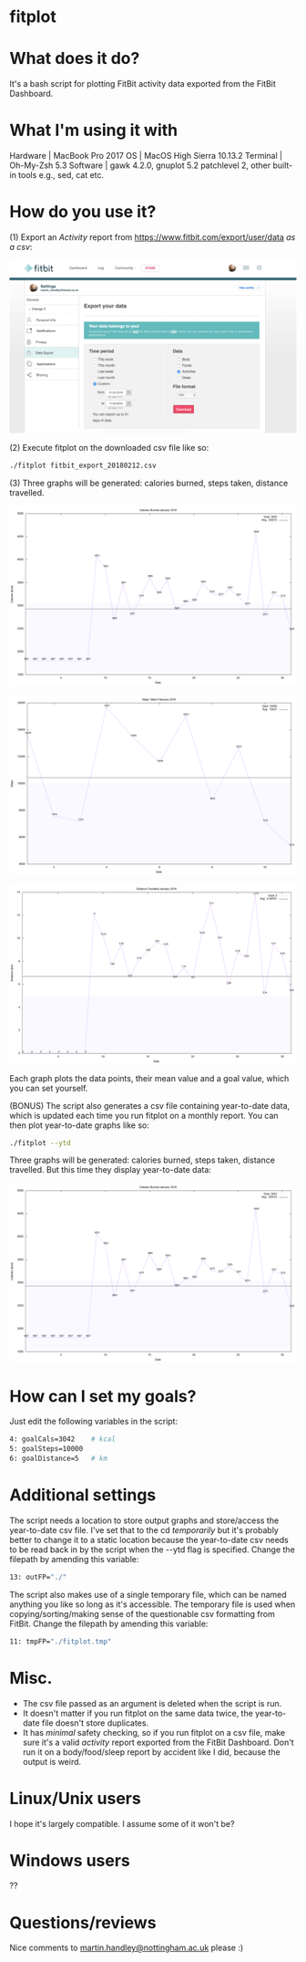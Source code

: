 
# fitplot

# What does it do?
It's a bash script for plotting FitBit activity data exported from the FitBit 
Dashboard.

# What I'm using it with
Hardware | MacBook Pro 2017
OS       | MacOS High Sierra 10.13.2
Terminal | Oh-My-Zsh 5.3
Software | gawk 4.2.0, gnuplot 5.2 patchlevel 2, other built-in tools e.g., sed, 
cat etc.

# How do you use it?
(1) Export an *Activity* report from https://www.fitbit.com/export/user/data *as 
a csv*:

![export](Images/export.png)

(2) Execute fitplot on the downloaded csv file like so:

```bash
./fitplot fitbit_export_20180212.csv
```

(3) Three graphs will be generated: calories burned, steps taken, distance 
travelled.

![calories](Images/calories.png)

![steps](Images/steps.png)

![distance](Images/distance.png)

Each graph plots the data points, their mean value and a goal value, which you 
can set yourself.

(BONUS) The script also generates a csv file containing year-to-date data, which 
is updated each time you run fitplot on a monthly report. You can then plot 
year-to-date graphs like so:

```bash
./fitplot --ytd
```

Three graphs will be generated: calories burned, steps taken, distance 
travelled. But this time they display year-to-date data:

![calories_ytd](Images/calories_ytd.png)

# How can I set my goals?
Just edit the following variables in the script:

```bash
4: goalCals=3042    # kcal
5: goalSteps=10000    
6: goalDistance=5   # km
```

# Additional settings
The script needs a location to store output graphs and store/access the 
year-to-date csv file. I've set that to the cd *temporarily* but it's probably 
better to change it to a static location because the year-to-date csv needs to 
be read back in by the script when the --ytd flag is specified. Change the 
filepath by amending this variable:

```bash
13: outFP="./" 
```

The script also makes use of a single temporary file, which can be named anything
you like so long as it's accessible. The temporary file is used when 
copying/sorting/making sense of the questionable csv formatting from FitBit.
Change the filepath by amending this variable:
```bash
11: tmpFP="./fitplot.tmp" 
```

# Misc.
- The csv file passed as an argument is deleted when the script is run.
- It doesn't matter if you run fitplot on the same data twice, the year-to-date 
file doesn't store duplicates.
- It has *minimal* safety checking, so if you run fitplot on a csv file, make 
sure it's a valid *activity* report exported from the FitBit Dashboard. Don't 
run it on a body/food/sleep report by accident like I did, because the output is 
weird.

# Linux/Unix users
I hope it's largely compatible. I assume some of it won't be? 

# Windows users
??

# Questions/reviews
Nice comments to martin.handley@nottingham.ac.uk please :)





